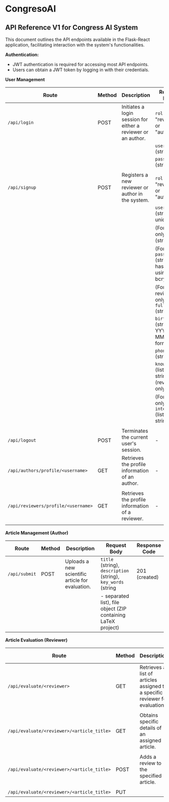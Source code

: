 # CongresoAI

## API Reference V1 for Congress AI System

This document outlines the API endpoints available in the Flask-React application, facilitating interaction with the system's functionalities.

**Authentication:**

- JWT authentication is required for accessing most API endpoints.
- Users can obtain a JWT token by logging in with their credentials.

**User Management**

| Route                                            | Method | Description                                                    | Request Body                                       | Response Code |
|----------------------------------------------------|--------|----------------------------------------------------------------|----------------------------------------------------|--------------|
| `/api/login`                                       | POST   | Initiates a login session for either a reviewer or an author. | `rol` (string: "reviewer" or "author"),                 | 200 (success) |
|                                                    |        |                                                                | `username` (string),                                 |             |
|                                                    |        |                                                                | `password` (string)                                   |             |
|                                                    |        |                                                                |                                                      |
| `/api/signup`                                      | POST   | Registers a new reviewer or author in the system.              | `rol` (string: "reviewer" or "author"),                 | 201 (created) |
|                                                    |        |                                                                | `username` (string - unique),                         |             |
|                                                    |        |                                                                | (For author only) `email` (string),                   |             |
|                                                    |        |                                                                | (For both) `password` (string - hashed using bcrypt), |             |
|                                                    |        |                                                                | (For reviewer only) `fullname` (string),              |             |
|                                                    |        |                                                                | `birthdate` (string - YYYY-MM-DD format),            |             |
|                                                    |        |                                                                | `phonenumber` (string),                              |             |
|                                                    |        |                                                                | `knowledges` (list of strings) (reviewer only)        |             |
|                                                    |        |                                                                | (For author only) `interests` (list of strings)        |             |
|                                                    |        |                                                                |                                                      |
| `/api/logout`                                      | POST   | Terminates the current user's session.                         | -                                                       | 200 (success) |
| `/api/authors/profile/<username>`                 | GET    | Retrieves the profile information of an author.                | -                                                       | 200 (success) |
|                                                    |        |                                                                |                                                      |
| `/api/reviewers/profile/<username>`                | GET    | Retrieves the profile information of a reviewer.               | -                                                       | 200 (success) |
|                                                    |        |                                                                |                                                      |

**Article Management (Author)**

| Route                                  | Method | Description                                                    | Request Body                                                  | Response Code |
|-------------------------------------------|--------|----------------------------------------------------------------|-------------------------------------------------------------------|--------------|
| `/api/submit`                             | POST   | Uploads a new scientific article for evaluation.             | `title` (string), `description` (string), `key_words` (string  | 201 (created) |
|                                           |        |                                                                | - separated list), file object (ZIP containing LaTeX project)  |             |

**Article Evaluation (Reviewer)**

| Route                                                       | Method | Description                                                              | Request Body                                                  | Response Code |
|---------------------------------------------------------------|--------|---------------------------------------------------------------------------|-------------------------------------------------------------------|--------------|
| `/api/evaluate/<reviewer>`                                    | GET    | Retrieves a list of articles assigned to a specific reviewer for evaluation. | -                                                                 | 200 (success) |
|                                                               |        |                                                                             |                                                                  |
| `/api/evaluate/<reviewer>/<article_title>`                   | GET    | Obtains specific details of an assigned article.                          | -                                                                 | 200 (success) |
|                                                               |        |                                                                             |                                                                  |
| `/api/evaluate/<reviewer>/<article_title>`                   | POST   | Adds a review to the specified article.                                    | Review data (JSON object)                                       | 201 (created) |
|                                                               |        |                                                                             |                                                                  |
| `/api/evaluate/<reviewer>/<article_title>`                   | PUT
